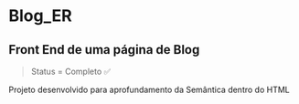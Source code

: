 # Blog_ER
<h2> Front End de uma página de Blog </h2>

> Status = Completo ✅

<p>Projeto desenvolvido para aprofundamento da Semântica dentro do HTML</p>

